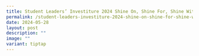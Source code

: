 ```yaml
---
title: Student Leaders’ Investiture 2024 Shine On, Shine For, Shine Within
permalink: /student-leaders-investiture-2024-shine-on-shine-for-shine-within/
date: 2024-05-28
layout: post
description: ""
image: ""
variant: tiptap
---
```

